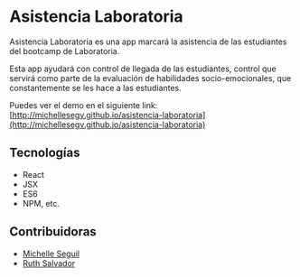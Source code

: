 # Asistencia Laboratoria

Asistencia Laboratoria es una app marcará la asistencia de las estudiantes del bootcamp de Laboratoria.


Esta app ayudará con control de llegada de las estudiantes, control que servirá como parte de la evaluación de habilidades socio-emocionales, que constantemente se les hace a las estudiantes.


Puedes ver el demo en el siguiente link: [http://michellesegv.github.io/asistencia-laboratoria](http://michellesegv.github.io/asistencia-laboratoria)

## Tecnologías

* React
* JSX
* ES6
* NPM, etc.

## Contribuidoras

* [Michelle Seguil](https://github.com/michellesegv)
* [Ruth Salvador](https://github.com/RuthSalvador)
